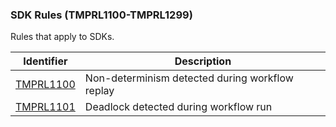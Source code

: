### SDK Rules (TMPRL1100-TMPRL1299)

Rules that apply to SDKs.

Identifier | Description
-----------|-------------
[TMPRL1100](TMPRL1100.md) | Non-determinism detected during workflow replay
[TMPRL1101](TMPRL1101.md) | Deadlock detected during workflow run
<!-- TODO:
[TMPRL1102](TMPRL1102.md) | Payload conversion failure
[TMPRL1103](TMPRL1103.md) | Using known non-deterministic construct (TODO: often for static analyzers)
[TMPRL1104](TMPRL1104.md) | Invalid workflow definition
[TMPRL1105](TMPRL1105.md) | Invalid activity definition
[TMPRL1106](TMPRL1106.md) | Invalid signal, query, or update definition on workflow
[TMPRL1107](TMPRL1107.md) | Invalid timer duration
[TMPRL1108](TMPRL1108.md) | Invalid activity options
[TMPRL1109](TMPRL1109.md) | Should provide business ID when starting workflow. (TODO: best practice, not error)
[TMPRL1110](TMPRL1110.md) | Unknown workflow on worker
[TMPRL1111](TMPRL1111.md) | Unknown activity on worker
[TMPRL1112](TMPRL1112.md) | Unknown signal, query, or update on workflow
[TMPRL1113](TMPRL1113.md) | Server connection failed
[TMPRL1114](TMPRL1114.md) | Invalid search attribute
[TMPRL1115](TMPRL1115.md) | Prefer start-to-close over schedule-to-close
[TMPRL1116](TMPRL1116.md) | Worker poll failure
[TMPRL1117](TMPRL1117.md) | Workflow task failure
[TMPRL1118](TMPRL1118.md) | Read-only context issued command
[TMPRL1119](TMPRL1119.md) | Not in workflow context
[TMPRL1120](TMPRL1120.md) | Not in activity context
-->